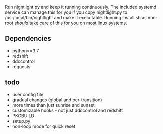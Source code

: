 Run nightlight.py and keep it running continuously. The included systemd service can manage this for you if you copy nightlight.py to /usr/local/bin/nightlight and make it executable. Running install.sh as non-root *should* take care of this for you on most linux systems.

## Dependencies
- python>=3.7
- redshift
- ddccontrol
- requests

## todo
- user config file
- gradual changes (global and per-transition)
- more times than just sunrise and sunset
- customizable hooks - not just ddccontrol and redshift
- PKGBUILD
- setup.py
- non-loop mode for quick reset